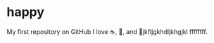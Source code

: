 # happy
My first repository on GitHub
I love :coffee:, :pizza:, and :dancer:jkfljgkhdljkhgjkl
ffffffff.
